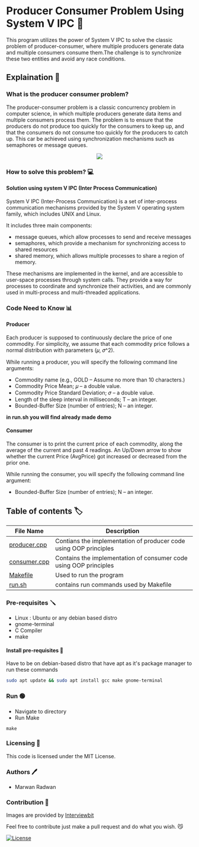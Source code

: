 # Producer Consumer Problem Using System V IPC 🤝

This program utilizes the power of System V IPC to solve the classic problem of producer-consumer, where multiple producers generate data and multiple consumers consume them.The challenge is to synchronize these two entities and avoid any race conditions.

## Explaination 📖

### What is the producer consumer problem?

The producer-consumer problem is a classic concurrency problem in computer science, in
which multiple producers generate data items and multiple consumers process them. The
problem is to ensure that the producers do not produce too quickly for the consumers to keep
up, and that the consumers do not consume too quickly for the producers to catch up. This car
be achieved using synchronization mechanisms such as semaphores or message queues.

<p align="center" width="100%">
<img src="https://www.interviewbit.com/blog/wp-content/uploads/2021/11/Image-1-2.png">
</p>

### How to solve this problem? 💻

#### Solution using system V IPC (Inter Process Communication)

System V IPC (Inter-Process Communication) is a set of inter-process communication mechanisms provided by the System V operating system family, which includes UNIX and Linux. 

It includes three main components:
* message queues, which allow processes to send and receive messages
* semaphores, which provide a mechanism for synchronizing access to shared resources
* shared memory, which allows multiple processes to share a region of memory.

These mechanisms are implemented in the kernel, and are accessible to user-space processes
through system calls. They provide a way for processes to coordinate and synchronize their
activities, and are commonly used in multi-process and multi-threaded applications.

### Code Need to Know 📊

#### Producer
Each producer is supposed to continuously declare the price of one commodity. For simplicity, we assume that each commodity price follows a normal distribution with parameters  (𝜇, 𝜎^2).

While running a producer, you will specify the following 
command line arguments:
* Commodity name (e.g., GOLD – Assume no more than 10 characters.)
* Commodity Price Mean; 𝜇 – a double value.
* Commodity Price Standard Deviation; 𝜎 – a double value.
* Length of the sleep interval in milliseconds; T – an integer. 
* Bounded-Buffer Size (number of entries); N – an integer.

**in run.sh you will find already made demo**

#### Consumer 

The consumer is to print the current price of each commodity, along the average of the current and past 4 readings. An Up/Down arrow to show whether the current Price (AvgPrice) got increased or decreased from the prior one. 

While running the consumer, you will specify the following command line argument:
* Bounded-Buffer Size (number of entries); N – an integer.


## Table of contents :label:

| File Name | Description                                                                                      |
|-----------|--------------------------------------------------------------------------------------------------|
| [producer.cpp](https://github.com/XMaroRadoX/Producer-Consumer-Problem-Using-System-V-IPC/blob/master/producer.cpp)   | Contians the implementation of producer code using OOP principles|
| [consumer.cpp](https://github.com/XMaroRadoX/Producer-Consumer-Problem-Using-System-V-IPC/blob/master/consumer.cpp) | Contains the implementation of consumer code using OOP principles            |
| [Makefile](https://github.com/XMaroRadoX/Matrix-Multipication-using-posix-threads/blob/master/Makefile)  | Used to run the program                                                                          |
| [run.sh](https://github.com/XMaroRadoX/Producer-Consumer-Problem-Using-System-V-IPC/blob/master/run.sh)| contains run commands used by Makefile|

### Pre-requisites :screwdriver:

* Linux : Ubuntu or any debian based distro
* gnome-terminal
* C Compiler
* make

#### Install pre-requisites :toolbox:

Have to be on debian-based distro that have apt as it's package manager to run these commands

```sh
sudo apt update && sudo apt install gcc make gnome-terminal
```

### Run :green_circle:

* Navigate to directory
* Run Make

`make`

### Licensing :pencil:

This code is licensed under the MIT License.

### Authors :pen:

* Marwan Radwan

### Contribution :clinking_glasses:
Images are provided by [Interviewbit](https://www.interviewbit.com)

Feel free to contribute just make a pull request and do what you wish. 😼

[![License](https://img.shields.io/badge/License-MIT-red.svg)](https://opensource.org/licenses/MIT)
